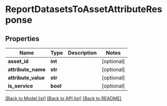 # ReportDatasetsToAssetAttributeResponse

## Properties
Name | Type | Description | Notes
------------ | ------------- | ------------- | -------------
**asset_id** | **int** |  | [optional] 
**attribute_name** | **str** |  | [optional] 
**attribute_value** | **str** |  | [optional] 
**is_service** | **bool** |  | [optional] 

[[Back to Model list]](../README.md#documentation-for-models) [[Back to API list]](../README.md#documentation-for-api-endpoints) [[Back to README]](../README.md)


